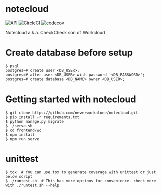 # notecloud
[![API](https://github.com/neverworkalone/notecloud/actions/workflows/backend.yml/badge.svg?branch=master)](https://github.com/neverworkalone/notecloud/actions/workflows/backend.yml)
[![CircleCI](https://circleci.com/gh/neverworkalone/notecloud.svg?style=shield)](https://app.circleci.com/pipelines/github/neverworkalone/notecloud)
[![codecov](https://codecov.io/gh/neverworkalone/notecloud/branch/master/graph/badge.svg?token=E3N012HFHN)](https://codecov.io/gh/neverworkalone/notecloud)

Notecloud a.k.a. CheckCheck son of Workcloud


# Create database before setup

    $ psql
    postgres=# create user <DB_USER>;
    postgres=# alter user <DB_USER> with password '<DB_PASSWORD>';
    postgres=# create database <DB_NAME> owner <DB_USER>;


# Getting started with notecloud

    $ git clone https://github.com/neverworkalone/notecloud.git
    $ pip install -r requirements.txt
    $ python manage.py migrate
    $ ./serve.sh
    $ cd frontend/wc
    $ npm install
    $ npm run serve


# unittest

    $ tox  # You can use tox to generate coverage with unittest or just below script
    $ ./runtest.sh  # This has more options for convenience. check more with ./runtest.sh --help
